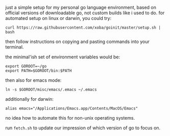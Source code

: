 just a simple setup for my personal go language environment, based on
official versions of downloadable go, not custom builds like i used to
do. for automated setup on linux or darwin, you could try:

```
curl https://raw.githubusercontent.com/xoba/goinit/master/setup.sh | bash
```

then follow instructions on copying and pasting commands into your
terminal.

the minimal'ish set of environment variables would be:

```
export GOROOT=~/go
export PATH=$GOROOT/bin:$PATH
```

then also for emacs mode:

```
ln -s $GOROOT/misc/emacs/.emacs ~/.emacs
```

additionally for darwin:

```
alias emacs="/Applications/Emacs.app/Contents/MacOS/Emacs"
```

no idea how to automate this for non-unix operating systems.

run `fetch.sh` to update our impression of which version of go to focus on.
